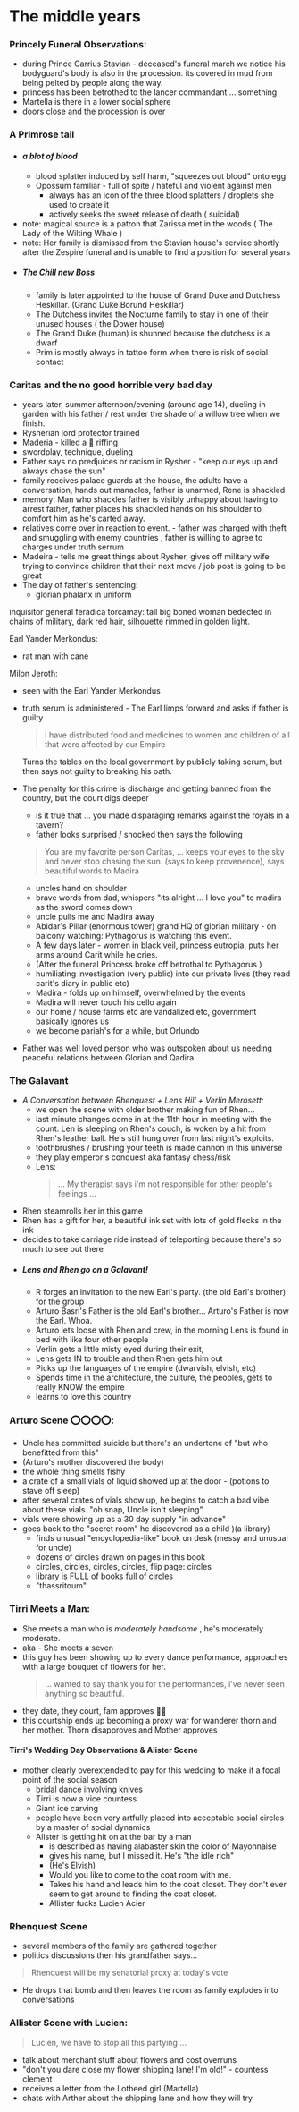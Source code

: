 # The middle years

### Princely Funeral Observations:
- during Prince Carrius Stavian - deceased's funeral march we notice his bodyguard's body is also in the procession.  its covered in mud from being pelted by people along the way.
- princess has been betrothed to the lancer commandant ... something
- Martella is there in a lower social sphere
- doors close and the procession is over
### A Primrose tail
- #### *a blot of blood*
	- blood splatter induced by self harm, "squeezes out blood" onto egg
	- Opossum familiar - full of spite / hateful and violent against men
		- always has an icon of the three blood splatters / droplets she used to create it
		- actively seeks the sweet release of death ( suicidal)
- note:  magical source is a patron that Zarissa met in the woods ( The Lady of the Wilting Whale )
- note: Her family is dismissed from the Stavian house's service shortly after the Zespire funeral and is unable to find a position for several years
- ##### The Chill new Boss
	- family is later appointed to the house of Grand Duke and Dutchess Heskillar. (Grand Duke Borund Heskillar)
	- The Dutchess invites the Nocturne family to stay in one of their unused houses ( the Dower house)
	- The Grand Duke (human) is shunned because the dutchess is a dwarf
	- Prim is mostly always in tattoo form when there is risk of social contact
### Caritas and the no good horrible very bad day
- years later, summer afternoon/evening (around age 14), dueling in garden with his father / rest under the shade of a willow tree when we finish.
- Rysherian lord protector trained 
- Maderia - killed a 🐷  riffing 
- swordplay, technique, dueling
- Father says no predjuices or racism in Rysher - "keep our eys up and always chase the sun"
- family receives palace guards at the house, the adults have a conversation, hands out manacles, father is unarmed, Rene is shackled
- memory:  Man who shackles father is visibly unhappy about having to arrest father, father places his shackled hands on his shoulder to comfort him as he's carted away.
- relatives come over in reaction to event. - father was charged with theft and smuggling with enemy countries , father is willing to agree to charges under truth serrum 
- Madeira - tells me great things about Rysher, gives off military wife trying to convince children that their next move / job post is going to be great
- The day of father's sentencing:
	- glorian phalanx in uniform

inquisitor general feradica torcamay:
	tall big boned woman bedected in chains of military, dark red hair, silhouette rimmed in golden light.  

Earl Yander Merkondus:
- rat man with cane

Milon Jeroth:
- seen with the Earl Yander Merkondus

- truth serum is administered - The Earl limps forward and asks if father is guilty
	> I have distributed food and medicines to women and children of all that were affected by our Empire
	
	Turns the tables on the local government by publicly taking serum, but then says not guilty to breaking his oath.
- The penalty for this crime is discharge and getting banned from the country, but the court digs deeper
	- is it true that ... you made disparaging remarks against the royals in a tavern?
	- father looks surprised / shocked then says the following
	> 	You are my favorite person Caritas, ... keeps your eyes to the sky and never stop chasing the sun. (says to keep provenence), says beautiful words to Madira 
	- uncles hand on shoulder
	- brave words from dad, whispers "its alright ... I love you" to madira as the sword comes down	
	- uncle pulls me and Madira away
	- Abidar's Pillar (enormous tower) grand HQ of glorian military - on balcony watching:  Pythagorus is watching this event.
	- A few days later - women in black veil, princess eutropia, puts her arms around Carit while he cries.
	- (After the funeral Princess broke off betrothal to Pythagorus )
	- humiliating investigation (very public) into our private lives (they read carit's diary in public etc)
	- Madira - folds up on himself, overwhelmed by the events
	- Madira will never touch his cello again
	- our home / house farms etc are vandalized etc, government basically ignores us 
	- we become pariah's for a while, but Orlundo 
- Father was well loved person who was outspoken about us needing peaceful relations between Glorian and  Qadira



### The Galavant
- *A Conversation between Rhenquest + Lens Hill + Verlin Merosett:*
	- we open the scene with older brother making fun of Rhen...
	- last minute changes come in at the 11th hour in meeting with the count.  Len is sleeping on Rhen's couch, is woken by a hit from Rhen's leather ball.  He's still hung over from last night's exploits.
	- toothbrushes / brushing your teeth is made cannon in this universe
	- they play emperor's conquest aka fantasy chess/risk
	- Lens:  
		> ... My therapist says i'm not responsible for other people's feelings ...
- Rhen steamrolls her in this game
- Rhen has a gift for her, a beautiful ink set with lots of gold flecks in the ink
- decides to take carriage ride instead of teleporting because there's so much to see out there
- ##### Lens and Rhen go on a Galavant! 
	- R forges an invitation to the new Earl's party.  (the old Earl's brother) for the group
	- Arturo Basri's Father is the old Earl's brother... Arturo's Father is now the Earl.  Whoa.
	- Arturo lets loose with Rhen and crew, in the morning Lens is found in bed with like four other people
	- Verlin gets a little misty eyed during their exit,
	- Lens gets IN to trouble and then Rhen gets him out
	- Picks up the languages of the empire (dwarvish, elvish, etc)
	- Spends time in the architecture, the culture, the peoples, gets to really KNOW the empire
	- learns to love this country
### Arturo Scene ⭕️⭕️⭕️⭕️:
- Uncle has committed suicide but there's an undertone of "but who benefitted from this"
- (Arturo's mother discovered the body)
- the whole thing smells fishy
- a crate of a small vials of liquid showed up at the door - (potions to stave off sleep)
- after several crates of vials show up, he begins to catch a bad vibe about these vials.  "oh snap, Uncle isn't sleeping"
- vials were showing up as a 30 day supply "in advance"
- goes back to the "secret room" he discovered as a child )(a library)
	- finds unusual "encyclopedia-like" book on desk (messy and unusual for uncle) 
	- dozens of circles drawn on pages in this book
	- circles, circles, circles, circles, flip page: circles
	- library is FULL of books full of circles
	- "thassritoum"

### Tirri Meets a Man:
- She meets a man who is _moderately handsome_ , he's moderately moderate.
- aka - She meets a seven
- this guy has been showing up to every dance performance, approaches with a large bouquet of flowers for her.
	> ... wanted to say thank you for the performances, i've never seen anything so beautiful.
- they date, they court, fam approves 👍🏼
- this courtship ends up becoming a proxy war for wanderer thorn and her mother. Thorn disapproves and Mother approves
#### Tirri's Wedding Day Observations & Alister Scene
- mother clearly overextended to pay for this wedding to make it a focal point of the social season
	- bridal dance involving knives
	- Tirri is now a vice countess
	- Giant ice carving
	- people have been very artfully placed into acceptable social circles by a master of social dynamics
	- Alister is getting hit on at the bar by a man
		- is described as having alabaster skin the color of Mayonnaise 
		- gives his name, but I missed it.  He's "the idle rich"
		- (He's Elvish)
		- Would you like to come to the coat room with me.
		- Takes his hand and leads him to the coat closet.  They don't ever seem to get around to finding the coat closet.
		- Allister fucks Lucien Acier

### Rhenquest Scene
- several members of the family are gathered together
- politics discussions then his grandfather says...
> 	Rhenquest will be my senatorial proxy at today's vote
- He drops that bomb and then leaves the room as family explodes into conversations

### Allister Scene with Lucien:
> Lucien, we have to stop all this partying ...
- talk about merchant stuff about flowers and cost overruns
- "don't you dare close my flower shipping lane!  I'm old!" - countess clement
- receives a letter from the Lotheed girl (Martella)
- chats with Arther about the shipping lane and how they will try 

